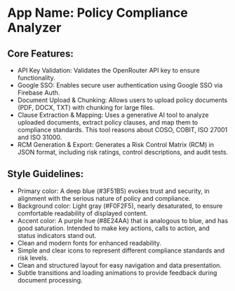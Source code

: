 # **App Name**: Policy Compliance Analyzer

## Core Features:

- API Key Validation: Validates the OpenRouter API key to ensure functionality.
- Google SSO: Enables secure user authentication using Google SSO via Firebase Auth.
- Document Upload & Chunking: Allows users to upload policy documents (PDF, DOCX, TXT) with chunking for large files.
- Clause Extraction & Mapping: Uses a generative AI tool to analyze uploaded documents, extract policy clauses, and map them to compliance standards. This tool reasons about COSO, COBIT, ISO 27001 and ISO 31000.
- RCM Generation & Export: Generates a Risk Control Matrix (RCM) in JSON format, including risk ratings, control descriptions, and audit tests.

## Style Guidelines:

- Primary color: A deep blue (#3F51B5) evokes trust and security, in alignment with the serious nature of policy and compliance.
- Background color: Light gray (#F0F2F5), nearly desaturated, to ensure comfortable readability of displayed content.
- Accent color: A purple hue (#8E24AA) that is analogous to blue, and has good saturation. Intended to make key actions, calls to action, and status indicators stand out.
- Clean and modern fonts for enhanced readability.
- Simple and clear icons to represent different compliance standards and risk levels.
- Clean and structured layout for easy navigation and data presentation.
- Subtle transitions and loading animations to provide feedback during document processing.